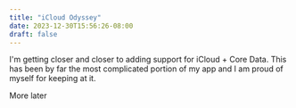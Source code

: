```yaml
---
title: "iCloud Odyssey"
date: 2023-12-30T15:56:26-08:00
draft: false
---
```

I'm getting closer and closer to adding support for iCloud + Core Data.
This has been by far the most complicated portion of my app and I am
proud of myself for keeping at it.

More later
